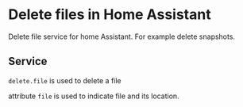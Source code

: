 # Delete files in Home Assistant
Delete file service for home Assistant. For example delete snapshots.


## Service
`delete.file` is used to delete a file

attribute `file` is used to indicate file and its location.
